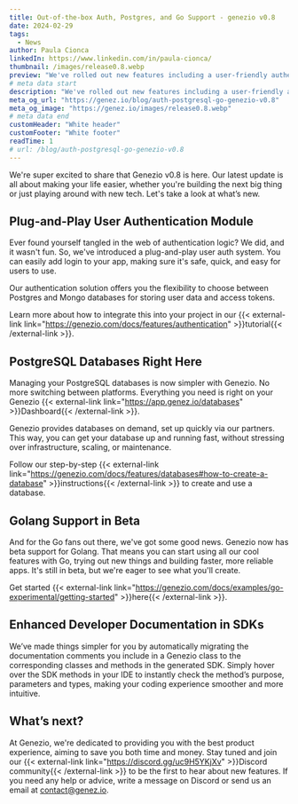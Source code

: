 ```yaml
---
title: Out-of-the-box Auth, Postgres, and Go Support - genezio v0.8
date: 2024-02-29
tags:
  - News
author: Paula Cionca
linkedIn: https://www.linkedin.com/in/paula-cionca/
thumbnail: /images/release0.8.webp
preview: "We've rolled out new features including a user-friendly authentication module, direct PostgreSQL database provision, and beta support for Golang, making your development process smoother."
# meta data start
description: "We've rolled out new features including a user-friendly authentication module, direct PostgreSQL database provision, and beta support for Golang, making your development process smoother."
meta_og_url: "https://genez.io/blog/auth-postgresql-go-genezio-v0.8"
meta_og_image: "https://genez.io/images/release0.8.webp"
# meta data end
customHeader: "White header"
customFooter: "White footer"
readTime: 1
# url: /blog/auth-postgresql-go-genezio-v0.8
---
```


We're super excited to share that Genezio v0.8 is here. Our latest update is all about making your life easier, whether you're building the next big thing or just playing around with new tech. Let's take a look at what’s new.

## Plug-and-Play User Authentication Module

Ever found yourself tangled in the web of authentication logic? We did, and it wasn't fun. So, we've introduced a plug-and-play user auth system. You can easily add login to your app, making sure it's safe, quick, and easy for users to use.

Our authentication solution offers you the flexibility to choose between Postgres and Mongo databases for storing user data and access tokens.

Learn more about how to integrate this into your project in our {{< external-link link="https://genezio.com/docs/features/authentication" >}}tutorial{{< /external-link >}}.

## PostgreSQL Databases Right Here

Managing your PostgreSQL databases is now simpler with Genezio. No more switching between platforms. Everything you need is right on your Genezio {{< external-link link="https://app.genez.io/databases" >}}Dashboard{{< /external-link >}}.

Genezio provides databases on demand, set up quickly via our partners. This way, you can get your database up and running fast, without stressing over infrastructure, scaling, or maintenance.

Follow our step-by-step {{< external-link link="https://genezio.com/docs/features/databases#how-to-create-a-database" >}}instructions{{< /external-link >}} to create and use a database.

## Golang Support in Beta

And for the Go fans out there, we've got some good news. Genezio now has beta support for Golang. That means you can start using all our cool features with Go, trying out new things and building faster, more reliable apps. It's still in beta, but we're eager to see what you'll create.

Get started {{< external-link link="https://genezio.com/docs/examples/go-experimental/getting-started" >}}here{{< /external-link >}}.

## Enhanced Developer Documentation in SDKs

We’ve made things simpler for you by automatically migrating the documentation comments you include in a Genezio class to the corresponding classes and methods in the generated SDK.
Simply hover over the SDK methods in your IDE to instantly check the method’s purpose, parameters and types, making your coding experience smoother and more intuitive.

## What’s next?

At Genezio, we're dedicated to providing you with the best product experience, aiming to save you both time and money. Stay tuned and join our {{< external-link link="https://discord.gg/uc9H5YKjXv" >}}Discord community{{< /external-link >}} to be the first to hear about new features. If you need any help or advice, write a message on Discord or send us an email at contact@genez.io.
